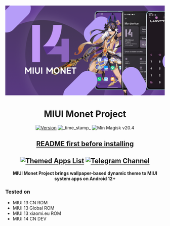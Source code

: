 ![MIUI Monet Project](https://github.com/MIUI-Monet-Project/.github/blob/main/profile/Monet%20Updates%20(1).png?raw=true)
<h1 align="center">MIUI Monet Project</h1>

<div align="center">
  <!-- Version -->
  <a href="https://github.com/MIUI-Monet-Project/Module/releases"><img src="https://img.shields.io/badge/Version-v6.0.0-blue.svg?longCache=true&style=for-the-badge"
                                                                       alt="Version" /></a>
  <!-- Last Updated -->
  <img src="https://img.shields.io/badge/Updated-December 14, 2022-green.svg?longCache=true&style=for-the-badge" alt="_time_stamp_" />
  <!-- Min Magisk -->
  <img src="https://img.shields.io/badge/Min Magisk-20.4-red.svg?longCache=true&style=for-the-badge"
      alt="Min Magisk v20.4" />
</div>

<h2 align="center"><a href="https://telegra.ph/README-08-31">README first before installing</a></h2>

<h2 align="center">
  <strong><a href="https://telegra.ph/Whats-Currently-Themed-11-06"><img src="https://img.shields.io/badge/Themed App-List-blue?longCache=true&style=for-the-badge"
      alt="Themed Apps List" /></a> <a href="https://t.me/@MIUIMonetUpdate"><img src="https://img.shields.io/badge/telegram-channel-blue?longCache=true&style=for-the-badge"
      alt="Telegram Channel" /></a></strong>
</h2>

<div align="center">
  <strong>MIUI Monet Project brings wallpaper-based dynamic theme to MIUI system apps on Android 12+</strong>
</div>


### Tested on
- MIUI 13 CN ROM
- MIUI 13 Global ROM
- MIUI 13 xiaomi.eu ROM
- MIUI 14 CN DEV



